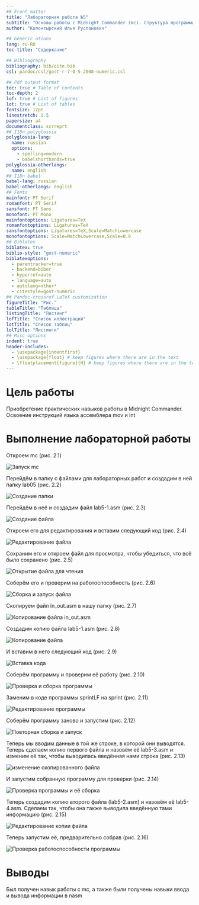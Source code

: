 ```yaml
---
## Front matter
title: "Лабораторная работа №5"
subtitle: "Основы работы с Midnight Commander (mc). Структура программы на языке ассемблера NASM. Системные вызовы в ОС GNU Linux"
author: "Колонтырский Илья Русланович"

## Generic otions
lang: ru-RU
toc-title: "Содержание"

## Bibliography
bibliography: bib/cite.bib
csl: pandoc/csl/gost-r-7-0-5-2008-numeric.csl

## Pdf output format
toc: true # Table of contents
toc-depth: 2
lof: true # List of figures
lot: true # List of tables
fontsize: 12pt
linestretch: 1.5
papersize: a4
documentclass: scrreprt
## I18n polyglossia
polyglossia-lang:
  name: russian
  options:
	- spelling=modern
	- babelshorthands=true
polyglossia-otherlangs:
  name: english
## I18n babel
babel-lang: russian
babel-otherlangs: english
## Fonts
mainfont: PT Serif
romanfont: PT Serif
sansfont: PT Sans
monofont: PT Mono
mainfontoptions: Ligatures=TeX
romanfontoptions: Ligatures=TeX
sansfontoptions: Ligatures=TeX,Scale=MatchLowercase
monofontoptions: Scale=MatchLowercase,Scale=0.9
## Biblatex
biblatex: true
biblio-style: "gost-numeric"
biblatexoptions:
  - parentracker=true
  - backend=biber
  - hyperref=auto
  - language=auto
  - autolang=other*
  - citestyle=gost-numeric
## Pandoc-crossref LaTeX customization
figureTitle: "Рис."
tableTitle: "Таблица"
listingTitle: "Листинг"
lofTitle: "Список иллюстраций"
lotTitle: "Список таблиц"
lolTitle: "Листинги"
## Misc options
indent: true
header-includes:
  - \usepackage{indentfirst}
  - \usepackage{float} # keep figures where there are in the text
  - \floatplacement{figure}{H} # keep figures where there are in the text
---
```


# Цель работы

Приобретение практических навыков работы в Midnight Commander. Освоение инструкций языка ассемблера mov и int

# Выполнение лабораторной работы

Откроем mc (рис. 2.1)

![Запуск mc](image/1.png)

Перейдём в папку с файлами для лабораторных работ и создадим в ней папку lab05 (рис. 2.2)

![Создание папки](image/2.png)

Перейдём в неё и создадим файл lab5-1.asm (рис. 2.3)

![Создание файла](image/3.png)

Откроем его для редактирования и вставим следующий код (рис. 2.4)

![Редактирование файла](image/4.png)

Сохраним его и откроем файл для просмотра, чтобы убедиться, что всё было сохранено (рис. 2.5)

![Открытие файла для чтения](image/5.png)

Соберём его и проверим на работоспособность (рис. 2.6)

![Сборка и запуск файла](image/6.png)

Скопируем файл in_out.asm в нашу папку (рис. 2.7)

![Копирование файла in_out.asm](image/7.png)

Создадим копию файла lab5-1.asm (рис. 2.8)

![Копирование файла](image/8.png)

И вставим в него следующий код (рис. 2.9)

![Вставка кода](image/9.png)

Соберём программу и проверим её работу (рис. 2.10)

![Проверка и сборка программы](image/10.png)

Заменим в коде программы sprintLF на sprint (рис. 2.11)

![Редактирование программы](image/11.png)

Соберём программу заново и запустим (рис. 2.12)

![Повторная сборка и запуск](image/12.png)

Теперь мы вводим данные в той же строке, в которой они выводятся. Теперь сделаем копию первого файла и назовём её lab5-3.asm и изменим её так, чтобы выводилась введённая нами строка (рис. 2.13)

![изменение скопированного файла](image/13.png)

И запустим собранную программу для проверки (рис. 2.14)

![Проверка программы и её сборка](image/14.png)

Теперь создадим копию второго файла (lab5-2.asm) и назовём её lab5-4.asm. Сделаем так, чтобы она также выводила введённую тами информацию (рис. 2.15)

![Редактирование копии файла](image/15.png)

Теперь запустим её, предварительно собрав (рис. 2.16)

![Проверка работоспособности программы](image/16.png)

# Выводы

Был получен навык работы с mc, а также были получены навыки ввода и вывода информации в nasm
